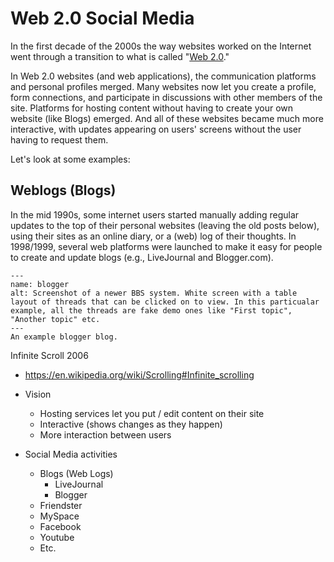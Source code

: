 # Web 2.0 Social Media

In the first decade of the 2000s the way websites worked on the Internet went through a transition to what is called "[Web 2.0](https://en.wikipedia.org/wiki/Web_2.0)."

In Web 2.0 websites (and web applications), the communication platforms and personal profiles merged. Many websites now let you create a profile, form connections, and participate in discussions with other members of the site. Platforms for hosting content without having to create your own website (like Blogs) emerged. And all of these websites became much more interactive, with updates appearing on users' screens without the user having to request them.

Let's look at some examples:

## Weblogs (Blogs)
In the mid 1990s, some internet users started manually adding regular updates to the top of their personal websites (leaving the old posts below), using their sites as an online diary, or a (web) log of their thoughts. In 1998/1999, several web platforms were launched to make it easy for people to create and update blogs (e.g., LiveJournal and Blogger.com).

```{figure} blogger_kyle_ifcsoft.png
---
name: blogger
alt: Screenshot of a newer BBS system. White screen with a table layout of threads that can be clicked on to view. In this particualar example, all the threads are fake demo ones like "First topic", "Another topic" etc.
---
An example blogger blog.
```

Infinite Scroll 2006
- https://en.wikipedia.org/wiki/Scrolling#Infinite_scrolling

- Vision
  - Hosting services let you put / edit content on their site
  - Interactive (shows changes as they happen)
  - More interaction between users
- Social Media activities
  - Blogs (Web Logs)
    - LiveJournal
    - Blogger
  - Friendster
  - MySpace
  - Facebook
  - Youtube
  - Etc.
